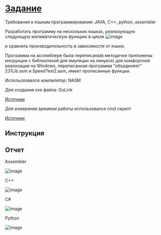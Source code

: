 # [Задание](https://hackmd.io/@0x41/OS_Lab_4)

Требования к языкам программирования: JAVA, C++, python, assembler

Разработать программу на нескольких языках, реализующую следующую математическую функцию в цикле
![image](https://user-images.githubusercontent.com/46849169/163416786-4fdd2f3e-1937-4948-984e-9db89ccc4533.png)

и сравнить производительность в зависимости от языка.

Программа на ассемблере была переписана(в методичке приложены инсрукции с библиотекой для эмуляции на линуксе) для комфортной реализации на Windows, переписанная программа "объединяет" 231Lib.asm и SpeedTest2.asm, имеет прописанные функции.

Использловался компилятор: NASM

Для создания exe файла: GoLink

[Источник](https://www.youtube.com/watch?v=AHPeKY8lANk)

Для измерения времени работы использовался cmd скрипт

[Источник](https://askdev.ru/q/kak-izmerit-vremya-vypolneniya-komandy-v-komandnoy-stroke-windows-2851/)

## Инструкция

## Отчет

Assembler

![image](https://user-images.githubusercontent.com/46849169/163322001-6eb1b1e5-380d-455e-ace9-c0fda2da587f.png)

C++

![image](https://user-images.githubusercontent.com/46849169/163322232-f5df4eea-120c-470a-83be-b85e576060d3.png)

C#

![image](https://user-images.githubusercontent.com/46849169/163322390-d0871186-3652-4273-a7a1-0609d990355d.png)

Python

![image](https://user-images.githubusercontent.com/46849169/163322559-9cce530b-6b87-4f12-b6fc-fbecd13023f8.png)
